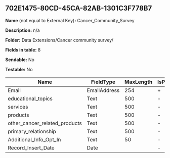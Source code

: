 ## 702E1475-80CD-45CA-82AB-1301C3F778B7

**Name** (not equal to External Key)**:** Cancer_Community_Survey

**Description:** n/a

**Folder:** Data Extensions/Cancer community survey/

**Fields in table:** 8

**Sendable:** No

**Testable:** No

| Name | FieldType | MaxLength | IsPrimaryKey | IsNullable | DefaultValue |
| --- | --- | --- | --- | --- | --- |
| Email | EmailAddress | 254 | + | - |  |
| educational_topics | Text | 500 | - | + |  |
| services | Text | 500 | - | + |  |
| products | Text | 500 | - | + |  |
| other_cancer_related_products | Text | 500 | - | + |  |
| primary_relationship | Text | 500 | - | + |  |
| Additional_Info_Opt_In | Text | 50 | - | + |  |
| Record_Insert_Date | Date |  | - | - | GetDate() |
